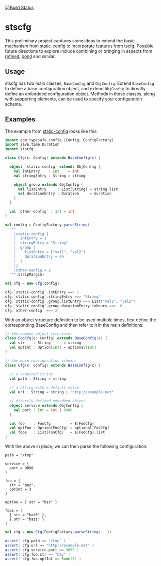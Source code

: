 [![Build Status](https://travis-ci.org/carueda/stscfg.svg?branch=master)](https://travis-ci.org/carueda/stscfg)

# stscfg

This preliminary project captures some ideas to extend the basic mechanism from 
[static-config](https://github.com/Krever/static-config)
to incorporate features from [tscfg](https://github.com/carueda/tscfg).
Possible future directions to explore include combining or bringing in aspects from
[refined](https://github.com/fthomas/refined), 
[bond](https://github.com/fwbrasil/bond) and similar.

## Usage

stscfg has two main classes, `BaseConfig` and `ObjConfig`.
Extend `BaseConfig` to define a base configuration object,
and extend `ObjConfig` to directly define an embedded 
configuration object. 
Methods in these classes, along with supporting elements, 
can be used to specify your configuration schema.

## Examples

The example from [static-config](https://github.com/Krever/static-config) looks like this:

```scala
import com.typesafe.config.{Config, ConfigFactory}
import java.time.Duration
import stscfg._

class Cfg(c: Config) extends BaseConfig(c) {

  object `static-config` extends ObjConfig {
    val intEntry    : Int    = int
    val stringEntry : String = string

    object group extends ObjConfig {
      val listEntry     : List[String] = string.list
      val durationEntry : Duration     = duration
    }
  }

  val `other-config` : Int = int
}

val config = ConfigFactory.parseString(
  """
    |static-config {
    |  intEntry = 1
    |  stringEntry = "String"
    |  group {
    |    listEntry = ["val1", "val2"]
    |    durationEntry = 6h
    |  }
    |}
    |other-config = 2
  """.stripMargin)

val cfg = new Cfg(config)

cfg.`static-config`.intEntry ==> 1
cfg.`static-config`.stringEntry ==> "String"
cfg.`static-config`.group.listEntry ==> List("val1", "val2")
cfg.`static-config`.group.durationEntry.toHours ==>  6
cfg.`other-config` ==> 2
```

With an object structure definition to be used multiple times,
first define the corresponding BaseConfig and then refer to it
in the main definitions:

```scala
// the common object structure:
class FooCfg(c: Config) extends BaseConfig(c) {
  val str    : String      = string
  val optInt : Option[Int] = optional[Int]
}

// the main configuration schema:
class Cfg(c: Config) extends BaseConfig(c) {

  // a required string
  val path : String = string
  
  // a string with a default value
  val url : String = string | "http://example.net"

  // directly defined embedded object
  object service extends ObjConfig {
    val port : Int = int | 8080
  }

  val foo    : FooCfg         = $[FooCfg]
  val optFoo : Option[FooCfg] = optional[FooCfg]
  val foos   : List[FooCfg]   = $[FooCfg].list
}

```

With the above in place, we can then parse the following configuration:

```
path = "/tmp"

service = {
  port = 9090
}

foo = { 
  str = "baz", 
  optInt = 3 
}

optFoo = { str = "bar" }

foos = [ 
  { str = "baz0" }, 
  { str = "baz1" } 
]
```

```scala
val cfg = new Cfg(ConfigFactory.parseString(...))

assert( cfg.path == "/tmp" )
assert( cfg.url == "http://example.net" )
assert( cfg.service.port == 9090 )
assert( cfg.foo.str == "baz" )
assert( cfg.foo.optInt == Some(3) )
```
